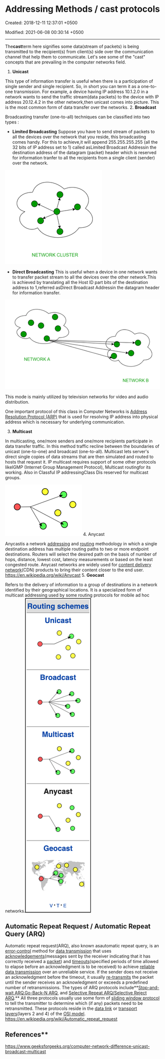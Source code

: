 # Addressing Methods / cast protocols

Created: 2018-12-11 12:37:01 +0500

Modified: 2021-06-08 00:30:14 +0500

---

The**cast**term here signifies some data(stream of packets) is being transmitted to the recipient(s) from client(s) side over the communication channel that help them to communicate. Let's see some of the "cast" concepts that are prevailing in the computer networks field.

1. **Unicast**

This type of information transfer is useful when there is a participation of single sender and single recipient. So, in short you can term it as a one-to-one transmission. For example, a device having IP address 10.1.2.0 in a network wants to send the traffic stream(data packets) to the device with IP address 20.12.4.2 in the other network,then unicast comes into picture. This is the most common form of data transfer over the networks.
2.  **Broadcast**

Broadcasting transfer (one-to-all) techniques can be classified into two types :

- **Limited Broadcasting**
    Suppose you have to send stream of packets to all the devices over the network that you reside, this broadcasting comes handy. For this to achieve,it will append 255.255.255.255 (all the 32 bits of IP address set to 1) called asLimited Broadcast Addressin the destination address of the datagram (packet) header which is reserved for information tranfer to all the recipients from a single client (sender) over the network.

![image](media/Addressing-Methods---cast-protocols-image1.png)

- **Direct Broadcasting**
    This is useful when a device in one network wants to transfer packet stream to all the devices over the other network.This is achieved by translating all the Host ID part bits of the destination address to 1,referred asDirect Broadcast Addressin the datagram header for information transfer.

![image](media/Addressing-Methods---cast-protocols-image2.png)

This mode is mainly utilized by television networks for video and audio distribution.

One important protocol of this class in Computer Networks is [Address Resolution Protocol (ARP)](https://www.geeksforgeeks.org/computer-network-arp-works/) that is used for resolving IP address into physical address which is necessary for underlying communication.

3. **Multicast**

In multicasting, one/more senders and one/more recipients participate in data transfer traffic. In this method traffic recline between the boundaries of unicast (one-to-one) and broadcast (one-to-all). Multicast lets server's direct single copies of data streams that are then simulated and routed to hosts that request it. IP multicast requires support of some other protocols likeIGMP (Internet Group Management Protocol), Multicast routingfor its working. Also in Classful IP addressingClass Dis reserved for multicast groups.

![image](media/Addressing-Methods---cast-protocols-image3.png)
4.  Anycast

Anycastis a network [addressing](https://en.wikipedia.org/wiki/Addressing) and [routing](https://en.wikipedia.org/wiki/Routing) methodology in which a single destination address has multiple routing paths to two or more endpoint destinations. Routers will select the desired path on the basis of number of hops, distance, lowest cost, latency measurements or based on the least congested route. Anycast networks are widely used for [content delivery network](https://en.wikipedia.org/wiki/Content_delivery_network)(CDN) products to bring their content closer to the end user.
<https://en.wikipedia.org/wiki/Anycast>
5.  **Geocast**

Refers to the delivery of information to a group of destinations in a network identified by their geographical locations. It is a specialized form of multicast addressing used by some routing protocols for mobile ad hoc networks.![image](media/Addressing-Methods---cast-protocols-image4.png)

## Automatic Repeat Request / Automatic Repeat Query (ARQ)

Automatic repeat request(ARQ), also known asautomatic repeat query, is an [error-control](https://en.wikipedia.org/wiki/Error_control) method for [data transmission](https://en.wikipedia.org/wiki/Data_transmission) that uses [acknowledgements](https://en.wikipedia.org/wiki/Acknowledgement_(data_networks))(messages sent by the receiver indicating that it has correctly received a [packet](https://en.wikipedia.org/wiki/Packet_(information_technology))) and [timeouts](https://en.wikipedia.org/wiki/Timeout_(computing))(specified periods of time allowed to elapse before an acknowledgment is to be received) to achieve [reliable data transmission](https://en.wikipedia.org/wiki/Reliability_(computer_networking)) over an unreliable service. If the sender does not receive an acknowledgment before the timeout, it usually [re-transmits](https://en.wikipedia.org/wiki/Retransmission_(data_networks)) the packet until the sender receives an acknowledgment or exceeds a predefined number of retransmissions.
The types of ARQ protocols include**[Stop-and-wait ARQ](https://en.wikipedia.org/wiki/Stop-and-wait_ARQ),[Go-Back-N ARQ](https://en.wikipedia.org/wiki/Go-Back-N_ARQ), and [Selective Repeat ARQ/Selective Reject ARQ](https://en.wikipedia.org/wiki/Selective_Repeat_ARQ).** All three protocols usually use some form of [sliding window protocol](https://en.wikipedia.org/wiki/Sliding_window_protocol) to tell the transmitter to determine which (if any) packets need to be retransmitted. These protocols reside in the [data link](https://en.wikipedia.org/wiki/Data_link_layer) or [transport layers](https://en.wikipedia.org/wiki/Transport_layer)(layers 2 and 4) of the [OSI model](https://en.wikipedia.org/wiki/OSI_model).
<https://en.wikipedia.org/wiki/Automatic_repeat_request>

## References**

<https://www.geeksforgeeks.org/computer-network-difference-unicast-broadcast-multicast>
